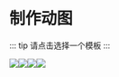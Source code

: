 # 制作动图

::: tip
请点击选择一个模板
:::

[![](~@story/wuleihong.gif)](./wuleihong.md)[![](~@story/moshou.gif)](./moshou.md)[![](~@story/wangjingze.gif)](./wangjingze.md)[![](~@story/tuboshu.gif)](./tuboshu.md)

<style scoped>
.content p > a {
  display: inline-block;
  margin-right: .8em;
  margin-bottom: .35em;
}
.content p > a > img {
  display: block;
}
</style>
